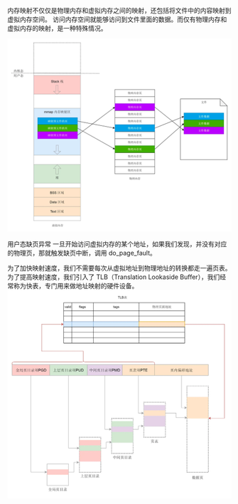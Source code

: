 内存映射不仅仅是物理内存和虚拟内存之间的映射，还包括将文件中的内容映射到虚拟内存空间。
访问内存空间就能够访问到文件里面的数据。而仅有物理内存和虚拟内存的映射，是一种特殊情况。

![img.png](img.png)


用户态缺页异常
一旦开始访问虚拟内存的某个地址，如果我们发现，并没有对应的物理页，那就触发缺页中断，调用 do_page_fault。


为了加快映射速度，我们不需要每次从虚拟地址到物理地址的转换都走一遍页表。
为了提高映射速度，我们引入了 TLB（Translation Lookaside Buffer），我们经常称为快表，专门用来做地址映射的硬件设备。
![img_1.png](img_1.png)


